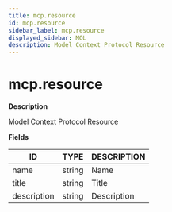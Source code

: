 ```yaml
---
title: mcp.resource
id: mcp.resource
sidebar_label: mcp.resource
displayed_sidebar: MQL
description: Model Context Protocol Resource
---
```


# mcp.resource

**Description**

Model Context Protocol Resource

**Fields**

| ID          | TYPE   | DESCRIPTION |
|-------------|--------|-------------|
| name        | string | Name        |
| title       | string | Title       |
| description | string | Description |

